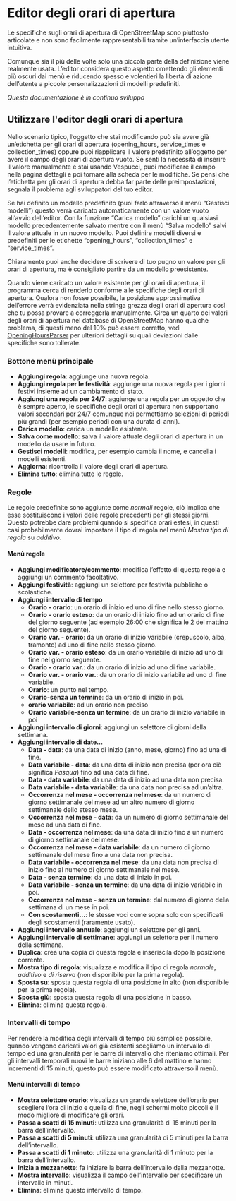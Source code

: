 # Editor degli orari di apertura

Le specifiche sugli orari di apertura di OpenStreetMap sono piuttosto articolate e non sono facilmente rappresentabili tramite un’interfaccia utente intuitiva.

Comunque sia il più delle volte solo una piccola parte della definizione viene realmente usata. L’editor considera questo aspetto omettendo gli elementi più oscuri dai menù e riducendo spesso e volentieri la libertà di azione dell’utente a piccole personalizzazioni di modelli predefiniti.

_Questa documentazione è in continuo sviluppo_

## Utilizzare l'editor degli orari di apertura

Nello scenario tipico, l’oggetto che stai modificando può sia avere già un’etichetta per gli orari di apertura (opening_hours, service_times e collection_times) oppure puoi riapplicare il valore predefinito all’oggetto per avere il campo degli orari di apertura vuoto. Se senti la necessità di inserire il valore manualmente e stai usando Vespucci, puoi modificare il campo nella pagina dettagli e poi tornare alla scheda per le modifiche. Se pensi che l’etichetta per gli orari di apertura debba far parte delle preimpostazioni, segnala il problema agli sviluppatori del tuo editor.

Se hai definito un modello predefinito (puoi farlo attraverso il menù “Gestisci modelli”) questo verrà caricato automaticamente con un valore vuoto all’avvio dell’editor. Con la funzione “Carica modello” carichi un qualsiasi modello precedentemente salvato mentre con il menù “Salva modello” salvi il valore attuale in un nuovo modello. Puoi definire modelli diversi e predefiniti per le etichette “opening_hours”, “collection_times” e “service_times”.

Chiaramente puoi anche decidere di scrivere di tuo pugno un valore per gli orari di apertura, ma è consigliato partire da un modello preesistente.

Quando viene caricato un valore esistente per gli orari di apertura, il programma cerca di renderlo conforme alle specifiche degli orari di apertura. Qualora non fosse possibile, la posizione approssimativa dell’errore verrà evidenziata nella stringa grezza degli orari di apertura così che tu possa provare a correggerla manualmente. Circa un quarto dei valori degli orari di apertura nel database di OpenStreetMap hanno qualche problema, di questi meno del 10% può essere corretto, vedi [OpeningHoursParser](https://github.com/simonpoole/OpeningHoursParser) per ulteriori dettagli su quali deviazioni dalle specifiche sono tollerate.

### Bottone menù principale

* __Aggiungi regola__: aggiunge una nuova regola.
* __Aggiungi regola per le festività__: aggiunge una nuova regola per i giorni festivi insieme ad un cambiamento di stato.
* __Aggiungi una regola per 24/7__: aggiunge una regola  per un oggetto che è sempre aperto, le specifiche degli orari di apertura non supportano valori secondari per 24/7 comunque noi permettiamo selezioni di periodi più grandi (per esempio periodi con una durata di anni).
* __Carica modello__: carica un modello esistente.
* __Salva come modello__: salva il valore attuale degli orari di apertura in un modello da usare in futuro.
* __Gestisci modelli__: modifica, per esempio cambia il nome, e cancella i modelli esistenti.
* __Aggiorna__: ricontrolla il valore degli orari di apertura.
* __Elimina tutto__: elimina tutte le regole.

### Regole

Le regole predefinite sono aggiunte come _normali_ regole, ciò implica che esse sostituiscono i valori delle regole precedenti per gli stessi giorni. Questo potrebbe dare problemi quando si specifica orari estesi, in questi casi probabilmente dovrai impostare il tipo di regola nel menù _Mostra tipo di regola_ su _additivo_.

#### Menù regole

* __Aggiungi modificatore/commento__: modifica l’effetto di questa regola e aggiungi un commento facoltativo.
* __Aggiungi festività__: aggiungi un selettore per festività pubbliche o scolastiche.
* __Aggiungi intervallo di tempo__
    * __Orario - orario__: un orario di inizio ed uno di fine nello stesso giorno.
    * __Orario - orario esteso__: da un orario di inizio fino ad un orario di fine del giorno seguente (ad esempio 26:00 che significa le 2 del mattino del giorno seguente).
    * __Orario var. - orario__: da un orario di inizio variabile (crepuscolo, alba, tramonto) ad uno di fine nello stesso giorno.
    * __Orario var. - orario esteso__: da un orario variabile di inizio ad uno di fine nel giorno seguente.
    * __Orario - orario var.__: da un orario di inizio ad uno di fine variabile.
    * __Orario var. - orario var.__: da un orario di inizio variabile ad uno di fine variabile.
    * __Orario__: un punto nel tempo.
    * __Orario-senza un termine__: da un orario di inizio in poi.
    * __orario variabile__: ad un orario non preciso
    * __Orario variabile-senza un termine__: da un orario di inizio variabile in poi
* __Aggiungi intervallo di giorni__: aggiungi un selettore di giorni della settimana.
* __Aggiungi intervallo di date...__
    * __Data - data__: da una data di inizio (anno, mese, giorno) fino ad una di fine.
    * __Data variabile - data__: da una data di inizio non precisa (per ora ciò significa _Pasqua_) fino ad una data di fine.
    * __Data - data variabile__: da una data di inizio ad una data non precisa.
    * __Data variabile - data variabile__: da una data non precisa ad un’altra.
    * __Occorrenza nel mese - occorrenza nel mese__: da un numero di giorno settimanale del mese ad un altro numero di giorno settimanale dello stesso mese.
    * __Occorrenza nel mese - data__: da un numero di giorno settimanale del mese ad una data di fine.
    * __Data - occorrenza nel mese__: da una data di inizio fino a un numero di giorno settimanale del mese.
    * __Occorrenza nel mese - data variabile__: da un numero di giorno settimanale del mese fino a una data non precisa.
    * __Data variabile - occorrenza nel mese__: da una data non precisa di inizio fino al numero di giorno settimanale nel mese.
    * __Data - senza termine__: da una data di inizio in poi.
    * __Data variabile - senza un termine__: da una data di inizio variabile in poi.
    * __Occorrenza nel mese - senza un termine__: dal numero di giorno della settimana di un mese in poi.
    * __Con scostamenti...__: le stesse voci come sopra solo con specificati degli scostamenti (raramente usato).
* __Aggiungi intervallo annuale__: aggiungi un selettore per gli anni.
* __Aggiungi intervallo di settimane__: aggiungi un selettore per il numero della settimana.
* __Duplica__: crea una copia di questa regola e inseriscila dopo la posizione corrente.
* __Mostra tipo di regola__: visualizza e modifica il tipo di regola _normale_, _additivo_ e _di riserva_ (non disponibile per la prima regola).
* __Sposta su__: sposta questa regola di una posizione in alto (non disponibile per la prima regola).
* __Sposta giù__: sposta questa regola di una posizione in basso.
* __Elimina__: elimina questa regola.

### Intervalli di tempo

Per rendere la modifica degli intervalli di tempo più semplice possibile, quando vengono caricati valori già esistenti scegliamo un intervallo di tempo ed una granularità per le barre di intervallo che riteniamo ottimali. Per gli intervalli temporali nuovi le barre iniziano alle 6 del mattino e hanno incrementi di 15 minuti, questo può essere modificato attraverso il menù.

#### Menù intervalli di tempo

* __Mostra selettore orario__: visualizza un grande selettore dell’orario per scegliere l’ora di inizio e quella di fine, negli schermi molto piccoli è il modo migliore di modificare gli orari.
* __Passa a scatti di 15 minuti__: utilizza una granularità di 15 minuti per la barra dell’intervallo.
* __Passa a scatti di 5 minuti__: utilizza una granularità di 5 minuti per la barra dell’intervallo.
* __Passa a scatti di 1 minuto__: utilizza una granularità di 1 minuto per la barra dell’intervallo.
* __Inizia a mezzanotte__: fa iniziare la barra dell’intervallo dalla mezzanotte.
* __Mostra intervallo__: visualizza il campo dell’intervallo per specificare un intervallo in minuti.
* __Elimina__: elimina questo intervallo di tempo.


